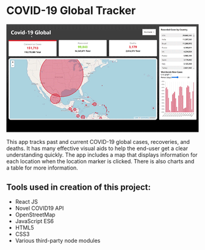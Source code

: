 # COVID-19 Global Tracker  

![](covid-19.gif)

This app tracks past and current COVID-19 global cases, recoveries, and deaths. It has many effective visual aids to help the end-user get a clear understanding quickly. The app includes a map that displays information for each location when the location marker is clicked. There is also charts and a table for more information.

## Tools used in creation of this project:
- React JS
- Novel COVID19 API
- OpenStreetMap
- JavaScript ES6
- HTML5
- CSS3
- Various third-party node modules

